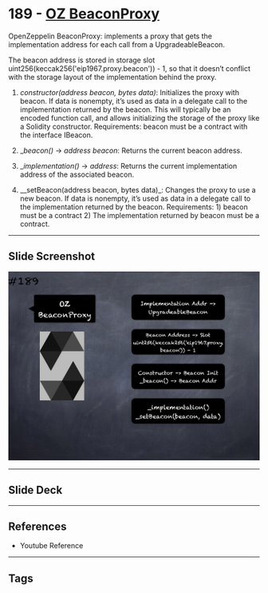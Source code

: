 # 189 - [OZ BeaconProxy](OZ%20BeaconProxy.md)
OpenZeppelin BeaconProxy: implements a proxy that gets the implementation address for each call from a UpgradeableBeacon. 

The beacon address is stored in storage slot uint256(keccak256('eip1967.proxy.beacon')) - 1, so that it doesn’t conflict with the storage layout of the implementation behind the proxy.

1.  _constructor(address beacon, bytes data)_: Initializes the proxy with beacon. If data is nonempty, it’s used as data in a delegate call to the implementation returned by the beacon. This will typically be an encoded function call, and allows initializing the storage of the proxy like a Solidity constructor. Requirements: beacon must be a contract with the interface IBeacon.
    
2.  __beacon()_ → _address beacon_: Returns the current beacon address.
    
3.  __implementation()_ → _address_: Returns the current implementation address of the associated beacon.
    
4.  __setBeacon(address beacon, bytes data)_: Changes the proxy to use a new beacon. If data is nonempty, it’s used as data in a delegate call to the implementation returned by the beacon. Requirements: 1) beacon must be a contract 2) The implementation returned by beacon must be a contract.

___
## Slide Screenshot
![189.png](../images/solidity201/189.png)
___
## Slide Deck

___
## References
- Youtube Reference
___
## Tags